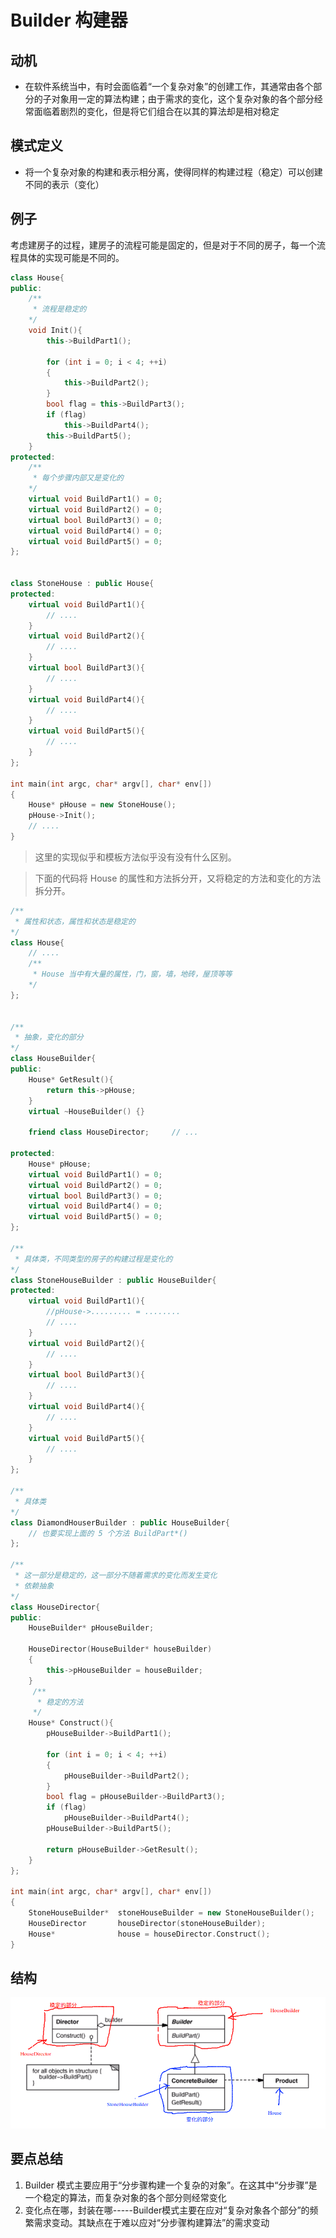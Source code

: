 # Builder 构建器

## 动机

* 在软件系统当中，有时会面临着“一个复杂对象”的创建工作，其通常由各个部分的子对象用一定的算法构建；由于需求的变化，这个复杂对象的各个部分经常面临着剧烈的变化，但是将它们组合在以其的算法却是相对稳定

## 模式定义

* 将一个复杂对象的构建和表示相分离，使得同样的构建过程（稳定）可以创建不同的表示（变化）

## 例子

考虑建房子的过程，建房子的流程可能是固定的，但是对于不同的房子，每一个流程具体的实现可能是不同的。

```c++
class House{
public:
	/**
	 * 流程是稳定的
	*/
	void Init(){
		this->BuildPart1();

		for (int i = 0; i < 4; ++i)
		{
			this->BuildPart2();
		}
		bool flag = this->BuildPart3();
		if (flag)
			this->BuildPart4();
		this->BuildPart5();
	}
protected:
	/**
	 * 每个步骤内部又是变化的
	*/
	virtual void BuildPart1() = 0;
	virtual void BuildPart2() = 0;
	virtual bool BuildPart3() = 0;
	virtual void BuildPart4() = 0;
	virtual void BuildPart5() = 0;
};


class StoneHouse : public House{
protected:
	virtual void BuildPart1(){
		// ....
	}
	virtual void BuildPart2(){
		// ....
	}
	virtual bool BuildPart3(){
		// ....
	}
	virtual void BuildPart4(){
		// ....
	}
	virtual void BuildPart5(){
		// ....
	}
};

int main(int argc, char* argv[], char* env[])
{
	House* pHouse = new StoneHouse();
	pHouse->Init();
	// ....
}
```

> 这里的实现似乎和模板方法似乎没有没有什么区别。

> 下面的代码将 House 的属性和方法拆分开，又将稳定的方法和变化的方法拆分开。

```c++
/**
 * 属性和状态，属性和状态是稳定的
*/
class House{
	// ....
	/**
	 * House 当中有大量的属性，门，窗，墙，地砖，屋顶等等
	*/
};


/**
 * 抽象，变化的部分
*/
class HouseBuilder{
public:
	House* GetResult(){
		return this->pHouse;
	}
	virtual ~HouseBuilder() {}

	friend class HouseDirector;		// ...

protected:
	House* pHouse;
	virtual void BuildPart1() = 0;
	virtual void BuildPart2() = 0;
	virtual bool BuildPart3() = 0;
	virtual void BuildPart4() = 0;
	virtual void BuildPart5() = 0;
};

/**
 * 具体类，不同类型的房子的构建过程是变化的
*/
class StoneHouseBuilder : public HouseBuilder{
protected:
	virtual void BuildPart1(){
		//pHouse->......... = ........
		// ....
	}
	virtual void BuildPart2(){
		// ....
	}
	virtual bool BuildPart3(){
		// ....
	}
	virtual void BuildPart4(){
		// ....
	}
	virtual void BuildPart5(){
		// ....
	}
};

/**
 * 具体类
*/
class DiamondHouserBuilder : public HouseBuilder{
	// 也要实现上面的 5 个方法 BuildPart*()
};

/**
 * 这一部分是稳定的，这一部分不随着需求的变化而发生变化
 * 依赖抽象
*/
class HouseDirector{
public:
	HouseBuilder* pHouseBuilder;

	HouseDirector(HouseBuilder* houseBuilder)
	{
		this->pHouseBuilder = houseBuilder;
	}
	 /**
	  * 稳定的方法
	 */
	House* Construct(){
		pHouseBuilder->BuildPart1();

		for (int i = 0; i < 4; ++i)
		{
			pHouseBuilder->BuildPart2();
		}
		bool flag = pHouseBuilder->BuildPart3();
		if (flag)
			pHouseBuilder->BuildPart4();
		pHouseBuilder->BuildPart5();

		return pHouseBuilder->GetResult();
	}
};

int main(int argc, char* argv[], char* env[])
{
	StoneHouseBuilder*	stoneHouseBuilder = new StoneHouseBuilder();	// 变化的部分 main 中，依赖处在最上层
	HouseDirector		houseDirector(stoneHouseBuilder);
	House* 				house = houseDirector.Construct();
}
```

## 结构

![](./img/builder1.png)

## 要点总结

1. Builder 模式主要应用于“分步骤构建一个复杂的对象”。在这其中“分步骤”是一个稳定的算法，而复杂对象的各个部分则经常变化
2. 变化点在哪，封装在哪-----Builder模式主要在应对“复杂对象各个部分”的频繁需求变动。其缺点在于难以应对“分步骤构建算法”的需求变动


